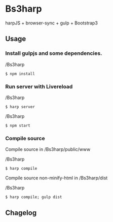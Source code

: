 # Bs3harp

harpJS + browser-sync + gulp + Bootstrap3

## Usage

### Install gulpjs and some dependencies.

/Bs3harp

```
$ npm install
```

### Run server with Livereload

/Bs3harp

```
$ harp server
```

/Bs3harp

```
$ npm start
```

### Compile source 

Compile source in /Bs3harp/public/www 

/Bs3harp

```
$ harp compile
```

Compile source non-minify-html in /Bs3harp/dist

/Bs3harp

```
$ harp compile; gulp dist
```

## Chagelog
